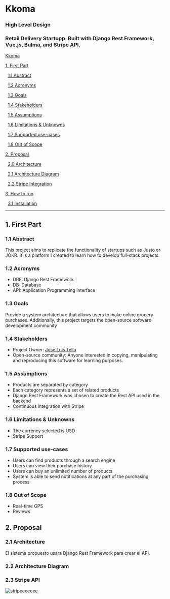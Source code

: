 # Kkoma
### High Level Design

### Retail Delivery Startupp. Built with Django Rest Framework, Vue.js, Bulma, and Stripe API. 

[Kkoma](https://user-images.githubusercontent.com/65988061/147229494-358b6e27-7e50-4088-9c10-4e011f6d8ae1.mp4)

[1. First Part](#1-first-part)

&nbsp;&nbsp;[1.1 Abstract](#11-description)

&nbsp;&nbsp;[1.2 Acronyms](#12-acronyms)

&nbsp;&nbsp;[1.3 Goals](#13-goals)

&nbsp;&nbsp;[1.4 Stakeholders](#14-stakeholders)

&nbsp;&nbsp;[1.5 Assumptions](#15-assumptions)

&nbsp;&nbsp;[1.6 Limitations & Unknowns](#16-limitations-and-unknowns)

&nbsp;&nbsp;[1.7 Supported use-cases](#17-supported-use-cases)

&nbsp;&nbsp;[1.8 Out of Scope](#18-out-of-scope)


[2. Proposal](#2-Proposal)

&nbsp;&nbsp;[2.0 Architecture](#20-architecture)

&nbsp;&nbsp;[2.1 Architecture Diagram](#21-architecture-diagram)

&nbsp;&nbsp;[2.2 Stripe Integration](#22-stripe-integration)


[3. How to run](#3-How-to-run)

&nbsp;&nbsp;[3.1 Installation](#31-installation)

--- 

## 1. First Part

### 1.1 Abstract

This project aims to replicate the functionality of startups such as Justo or JOKR. It is a platform I created to learn how to develop full-stack projects.

### 1.2 Acronyms

- DRF: Django Rest Framework
- DB: Database
- API: Application Programming Interface 

### 1.3 Goals

Provide a system architecture that allows users to make online grocery purchases. Additionally, this project targets the open-source software development community

### 1.4 Stakeholders
- Project Owner: [Jose Luis Tello](https://joseluistello.live/fijacion-de-precios)
- Open-source community: Anyone interested in copying, manipulating and reproducing this software for learning purposes.

### 1.5 Assumptions
- Products are separated by category 
- Each category represents a set of related products 
- Django Rest Framework was chosen to create the Rest API used in the backend
- Continuous integration with Stripe

### 1.6 Limitations & Unknowns
- The currency selected is USD
- Stripe Support

### 1.7 Supported use-cases
- Users can find products through a search engine
- Users can view their purchase history
- Users can buy an unlimited number of products 
- System is able to send notifications at any part of the purchasing process

### 1.8 Out of Scope
- Real-time GPS
- Reviews

## 2. Proposal

### 2.1 Architecture

El sistema propuesto usara Django Rest Framework para crear el API.  

### 2.2 Architecture Diagram

### 2.3 Stripe API

![stripeeeeeee](https://user-images.githubusercontent.com/65988061/147230582-f4675dfe-8327-47b9-81d2-e47d889f3c60.gif)
